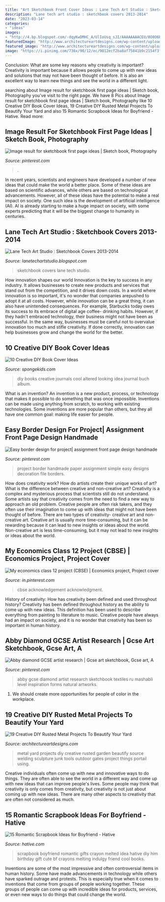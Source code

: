```yaml
---
title: "Art Sketchbook Front Cover Ideas : Lane Tech Art Studio : Sketchbook Covers 2013-2014"
description: "Lane tech art studio : sketchbook covers 2013-2014"
date: "2023-03-14"
categories:
- "ideas"
images:
- "http://4.bp.blogspot.com/-dqyKwDMHC_A/UlIoUsq_sJI/AAAAAAAACEU/8O8O6BtFH84/s1600/P1050080.JPG"
featuredImage: "http://www.architectureartdesigns.com/wp-content/uploads/2016/05/11-31.jpg"
featured_image: "http://www.architectureartdesigns.com/wp-content/uploads/2016/05/11-31.jpg"
image: "https://i.pinimg.com/736x/90/12/ec/9012ecf2ba8af75841b9c2154f3fd46e.jpg"
---
```



Conclusion: What are some key reasons why creativity is important?
Creativity is important because it allows people to come up with new ideas and solutions that may not have been thought of before. It is also an excellent way to learn new things and see the world in a different light.

	

		
searching about Image result for sketchbook first page ideas | Sketch book, Photography you've visit to the right page. We have 8 Pics about Image result for sketchbook first page ideas | Sketch book, Photography like 10 Creative DIY Book Cover Ideas, 19 Creative DIY Rusted Metal Projects To Beautify Your Yard and also 15 Romantic Scrapbook Ideas for Boyfriend - Hative. Read more:
		
    
## Image Result For Sketchbook First Page Ideas | Sketch Book, Photography

<img loading=lazy src="https://i.pinimg.com/736x/62/f5/40/62f540f637202cc2e96163f40e579ad2--sketchbook-ideas-sketch-book.jpg" onerror="this.onerror=null;this.src='https://tse1.mm.bing.net/th?id=OIP.uqNuSghI60g8XoJWoLWtRAHaE8&amp;pid=15.1';" alt="Image result for sketchbook first page ideas | Sketch book, Photography">

_Source: pinterest.com_

>. 

	

In recent years, scientists and engineers have developed a number of new ideas that could make the world a better place. Some of these ideas are based on scientific advances, while others are based on technological advancements. However, all of these ideas have the potential to make a real impact on society. One such idea is the development of artificial intelligence (AI). AI is already starting to make a huge impact on society, with some experts predicting that it will be the biggest change to humanity in centuries.

    
## Lane Tech Art Studio : Sketchbook Covers 2013-2014

<img loading=lazy src="http://4.bp.blogspot.com/-dqyKwDMHC_A/UlIoUsq_sJI/AAAAAAAACEU/8O8O6BtFH84/s1600/P1050080.JPG" onerror="this.onerror=null;this.src='https://tse1.mm.bing.net/th?id=OIP.J0b12acglbDR3Uuzp_PbhAHaJ4&amp;pid=15.1';" alt="Lane Tech Art Studio : Sketchbook Covers 2013-2014">

_Source: lanetechartstudio.blogspot.com_

>sketchbook covers lane tech studio. 

	

How innovation shapes our world
Innovation is the key to success in any industry. It allows businesses to create new products and services that stand out from the competition, and it drives down costs. In a world where innovation is so important, it's no wonder that companies arepushed to adopt it at all costs. However, while innovation can be a great thing, it can also have unintended consequences. For example, Starbucks today owes its success to its embrace of digital age coffee- drinking habits. However, if they hadn't embraced technology, their business might not have been as successful. In the same way, businesses must be careful not to overvalue innovation too much and stifle creativity. If done correctly, innovation can help businesses grow and change the world for the better.

    
## 10 Creative DIY Book Cover Ideas

<img loading=lazy src="http://spongekids.com/wp-content/uploads/2014/09/diy-book-cover-ideas/4-old-books-make-great-journals.jpg" onerror="this.onerror=null;this.src='https://tse4.mm.bing.net/th?id=OIP.eWOE_esJZnOiewwDMmULugHaJ4&amp;pid=15.1';" alt="10 Creative DIY Book Cover Ideas">

_Source: spongekids.com_

>diy books creative journals cool altered looking idea journal buch album. 

	

What is an invention?
An invention is a new product, process, or technology that makes it possible to do something that was once impossible. Inventions can be made using anything from scratch, to working with existing technologies. Some inventions are more popular than others, but they all have one common goal: making life easier for people.

    
## Easy Border Design For Project| Assignment Front Page Design Handmade

<img loading=lazy src="https://i.pinimg.com/736x/f8/b6/bd/f8b6bd0e947db8efe216c3f6a764bb3e.jpg" onerror="this.onerror=null;this.src='https://tse4.mm.bing.net/th?id=OIP.kvjWOUQhWwnNccHxzrRjzwHaFj&amp;pid=15.1';" alt="Easy border design for project| assignment front page design handmade">

_Source: pinterest.com_

>project border handmade paper assignment simple easy designs decoration file borders. 

	

How does creativity work? How do artists create their unique works of art? What is the difference between creative and non-creative art?
Creativity is a complex and mysterious process that scientists still do not understand. Some artists say that creativity comes from the need to find a new way to approach an old problem. Creative people are often risk takers, and they often use their imagination to come up with ideas that might not have been thought of before. There are two types of creativity- creative art and non-creative art. Creative art is usually more time-consuming, but it can be rewarding because it can lead to new insights or ideas about the world. Non-creative art is less time-consuming, but it may not lead to new insights or ideas about the world.

    
## My Economics Class 12 Project (CBSE) | Economics Project, Project Cover

<img loading=lazy src="https://i.pinimg.com/736x/c1/84/a6/c184a6802e677942ad4041455bc9cff6.jpg" onerror="this.onerror=null;this.src='https://tse1.mm.bing.net/th?id=OIP.1EJnNJg9wTRy33Dmi2s8BwHaJ3&amp;pid=15.1';" alt="My economics class 12 project (CBSE) | Economics project, Project cover">

_Source: in.pinterest.com_

>cbse acknowledgement acknowledgment. 

	

History of creativity: How has creativity been defined and used throughout history?
Creativity has been defined throughout history as the ability to come up with new ideas. This definition has been used to describe everything from painting to literature to music. Creative people have always had an impact on society, and it is no wonder that creativity has been so important in human history.

    
## Abby Diamond GCSE Artist Research | Gcse Art Sketchbook, Gcse Art, A

<img loading=lazy src="https://i.pinimg.com/736x/90/12/ec/9012ecf2ba8af75841b9c2154f3fd46e.jpg" onerror="this.onerror=null;this.src='https://tse1.mm.bing.net/th?id=OIP.BJ75h7bNL68fkPrQcOHgvgHaJ3&amp;pid=15.1';" alt="Abby diamond GCSE artist research | Gcse art sketchbook, Gcse art, A">

_Source: pinterest.com_

>abby gcse diamond artist research sketchbook textiles ru mashabli level inspiration forms natural artworks. 

	

1. We should create more opportunities for people of color in the workplace.

    
## 19 Creative DIY Rusted Metal Projects To Beautify Your Yard

<img loading=lazy src="http://www.architectureartdesigns.com/wp-content/uploads/2016/05/11-31.jpg" onerror="this.onerror=null;this.src='https://tse3.mm.bing.net/th?id=OIP.2dLzuY5nScQXSqgWzhMNHAHaLT&amp;pid=15.1';" alt="19 Creative DIY Rusted Metal Projects To Beautify Your Yard">

_Source: architectureartdesigns.com_

>metal yard projects diy creative rusted garden beautify source welding sculpture junk tools outdoor gates project things portail using. 

	

Creative individuals often come up with new and innovative ways to do things. They are often able to see the world in a different way and come up with new ideas that can improve people's lives. Some people may think that creativity is only comes from creativity, but creativity is not just about coming up with new ideas. There are many other aspects to creativity that are often not considered as much.

    
## 15 Romantic Scrapbook Ideas For Boyfriend - Hative

<img loading=lazy src="https://hative.com/wp-content/uploads/2014/06/scrapbook-ideas-for-boyfriend/5-scrapbook-ideas-for-boyfriend.jpg" onerror="this.onerror=null;this.src='https://tse3.mm.bing.net/th?id=OIP.5VltJR7nV7vqdrcWeR14ogHaHa&amp;pid=15.1';" alt="15 Romantic Scrapbook Ideas for Boyfriend - Hative">

_Source: hative.com_

>scrapbook boyfriend romantic gifts crayon melted idea hative diy him birthday gift cute bf crayons melting indulgy friend cool books. 

	

Inventions are some of the most impressive and often controversial items in human history. Some have made advancements in technology while others have sparked outrage and protests. This is especially true when it comes to inventions that come from groups of people working together. These groups of people can come up with incredible ideas for products, services, or even new ways to do things that could change the world.

